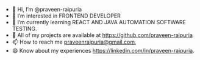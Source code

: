 - 👋 Hi, I’m @praveen-raipuria
- 👀 I’m interested in FRONTEND DEVELOPER
- 🌱 I’m currently learning REACT AND JAVA AUTOMATION SOFTWARE TESTING.
- 💞️ All of my projects are available at https://github.com/praveen-raipuria
- 📫 How to reach me praveenraipuria@gmail.com,
- 😄 Know about my experiences https://linkedin.com/in/praveen-raipuria.
